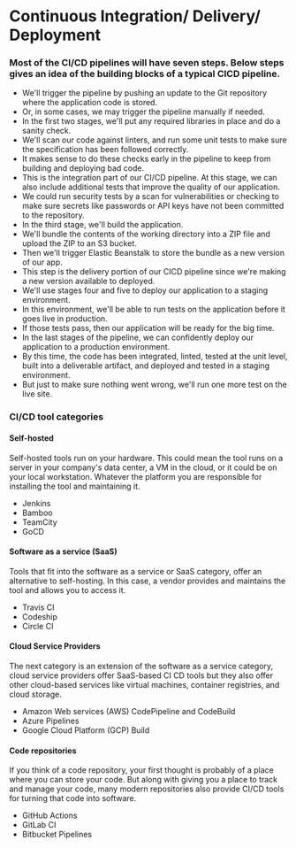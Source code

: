 # Continuous Integration/ Delivery/ Deployment

### Most of the CI/CD pipelines will have seven steps. Below steps gives an idea of the building blocks of a typical CICD pipeline.
- We'll trigger the pipeline by pushing an update to the Git repository where the application code is stored. 
- Or, in some cases, we may trigger the pipeline manually if needed. 
- In the first two stages, we'll put any required libraries in place and do a sanity check. 
- We'll scan our code against linters, and run some unit tests to make sure the specification has been followed correctly.
- It makes sense to do these checks early in the pipeline to keep from building and deploying bad code.
- This is the integration part of our CI/CD pipeline. At this stage, we can also include additional tests that improve the quality of our application. 
- We could run security tests by a scan for vulnerabilities or checking to make sure secrets like passwords or API keys have not been committed to the repository.
- In the third stage, we'll build the application.
- We'll bundle the contents of the working directory into a ZIP file and upload the ZIP to an S3 bucket.
- Then we'll trigger Elastic Beanstalk to store the bundle as a new version of our app.
- This step is the delivery portion of our CICD pipeline since we're making a new version available to deployed.
- We'll use stages four and five to deploy our application to a staging environment.
- In this environment, we'll be able to run tests on the application before it goes live in production.
- If those tests pass, then our application will be ready for the big time.
- In the last stages of the pipeline, we can confidently deploy our application to a production environment.
- By this time, the code has been integrated, linted, tested at the unit level, built into a deliverable artifact, and deployed and tested in a staging environment. 
- But just to make sure nothing went wrong, we'll run one more test on the live site. 

### CI/CD tool categories
#### Self-hosted
Self-hosted tools run on your hardware. This could mean the tool runs on a server in your company's data center, a VM in the cloud, or it could be on your local workstation. Whatever the platform you are responsible for installing the tool and maintaining it.
  - Jenkins
  - Bamboo
  - TeamCity
  - GoCD
#### Software as a service (SaaS)
Tools that fit into the software as a service or SaaS category, offer an alternative to self-hosting. In this case, a vendor provides and maintains the tool and allows you to access it.
  - Travis CI
  - Codeship
  - Circle CI
#### Cloud Service Providers
The next category is an extension of the software as a service category, cloud service providers offer SaaS-based CI CD tools but they also offer other cloud-based services like virtual machines, container registries, and cloud storage.
  - Amazon Web services (AWS) CodePipeline and CodeBuild
  - Azure Pipelines
  - Google Cloud Platform (GCP) Build
#### Code repositories
If you think of a code repository, your first thought is probably of a place where you can store your code. But along with giving you a place to track and manage your code, many modern repositories also provide CI/CD tools for turning that code into software.
  - GitHub Actions
  - GitLab CI
  - Bitbucket Pipelines

